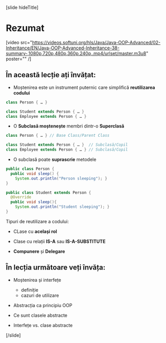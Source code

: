 [slide hideTitle]
# Rezumat

[video src="https://videos.softuni.org/hls/Java/Java-OOP-Advanced/02-Inheritance/EN/Java-OOP-Advanced-Inheritance-38-summary-,1080p,720p,480p,360p,240p,.mp4/urlset/master.m3u8" poster="" /]

## În această lecție ați învățat:

- Moștenirea este un instrument puternic care simplifică **reutilizarea codului**

```java
class Person { … }

class Student extends Person { … }
class Employee extends Person { … }
```

- O **Subclasă moștenește** membri dintr-o **Superclasă**

```java
class Person { … } // Base Class/Parent Class

class Student extends Person { … }  // Subclasă/Copil
class Employee extends Person { … } // Subclasă/Copil
```

- O subclasă poate **suprascrie** metodele

```java
public class Person {  
  public void sleep() { 
	System.out.println("Person sleeping"); } 
}

public class Student extends Person {
  @Override 
  public void sleep(){
	System.out.println("Student sleeping"); }
}
```
Tipuri de reutilizare a codului:

- CLase cu **același rol**

- Clase cu relații **IS-A** sau **IS-A-SUBSTITUTE**

- **Compunere** și **Delegare**


## În lecția următoare veți învăța:


- Moștenirea și interfețe
  * definiție
  * cazuri de utilizare
  
- Abstracția ca principiu OOP
- Ce sunt clasele abstracte
- Interfețe vs. clase abstracte

[/slide]
